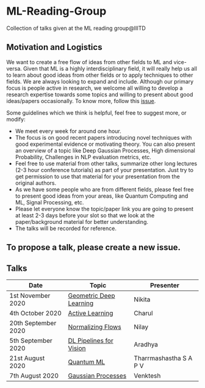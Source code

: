 # ML-Reading-Group
Collection of talks given at the ML reading group@IIITD

## Motivation and Logistics

We want to create a free flow of ideas from other fields to ML and vice-versa. Given that ML is a highly interdisciplinary field, it will really help us all to learn about good ideas from other fields or to apply techniques to other fields. 
We are always looking to expand and include. Although our primary focus is people active in research, we welcome all willing to develop a research expertise towards some topics and willing to present about good ideas/papers occasionally. To know more, follow this [issue](https://github.com/mohitsharma29/ML-Reading-Group/issues/1).

Some guidelines which we think is helpful, feel free to suggest more, or modify:
- We meet every week for around one hour.
- The focus is on good recent papers introducing novel techniques with good experimental evidence or motivating theory. You can also present an overview of a topic like Deep Gaussian Processes, High dimensional Probability, Challenges in NLP evaluation metrics, etc.
- Feel free to use material from other talks, summarize other long lectures (2-3 hour conference tutorials) as part of your presentation. Just try to get permission to use that material for your presentation from the original authors.
- As we have some people who are from different fields, please feel free to present good ideas from your areas, like Quantum Computing and ML, Signal Processing, etc.
- Please let everyone know the topic/paper link you are going to present at least 2-3 days before your slot so that we look at the paper/background material for
better understanding.
- The talks will be recorded for reference.


## To propose a talk, please create a new issue. 

## Talks

| Date  | Topic | Presenter  |
| ------------- | ------------- | ------------- |
| 1st November 2020 | [Geometric Deep Learning](https://github.com/mohitsharma29/ML-Reading-Group/issues/7) | Nikita |
| 4th October 2020 | [Active Learning](https://github.com/mohitsharma29/ML-Reading-Group/issues/8) | Charul |
| 20th September 2020 | [Normalizing Flows](https://github.com/mohitsharma29/ML-Reading-Group/issues/6) | Nilay |
| 5th September 2020 | [DL Pipelines for Vision](https://github.com/mohitsharma29/ML-Reading-Group/issues/4) | Aradhya |
| 21st August 2020 | [Quantum ML](https://github.com/mohitsharma29/ML-Reading-Group/issues/2) | Tharrmashastha S A P V |
| 7th August 2020 | [Gaussian Processes](https://github.com/mohitsharma29/ML-Reading-Group/issues/3) | Venktesh |
